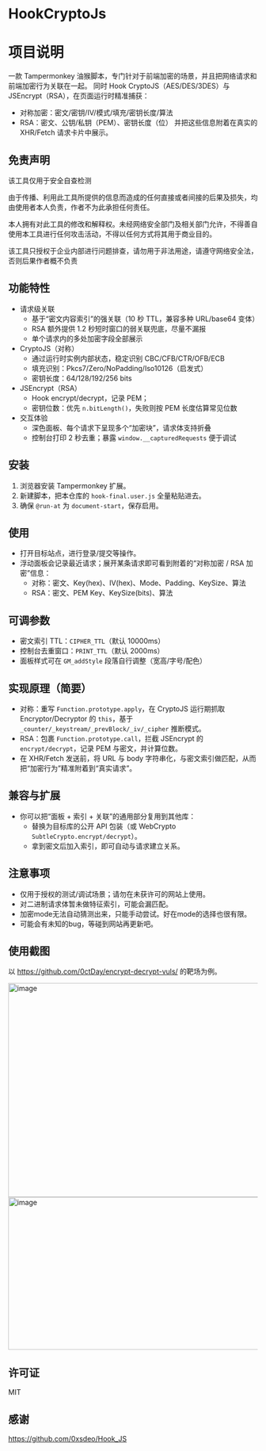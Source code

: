 # HookCryptoJs
# 项目说明
一款 Tampermonkey 油猴脚本，专门针对于前端加密的场景，并且把网络请求和前端加密行为关联在一起。
同时 Hook CryptoJS（AES/DES/3DES）与 JSEncrypt（RSA），在页面运行时精准捕获：
- 对称加密：密文/密钥/IV/模式/填充/密钥长度/算法
- RSA：密文、公钥/私钥（PEM）、密钥长度（位）
并把这些信息附着在真实的 XHR/Fetch 请求卡片中展示。

## 免责声明

该工具仅用于安全自查检测

由于传播、利用此工具所提供的信息而造成的任何直接或者间接的后果及损失，均由使用者本人负责，作者不为此承担任何责任。

本人拥有对此工具的修改和解释权。未经网络安全部门及相关部门允许，不得善自使用本工具进行任何攻击活动，不得以任何方式将其用于商业目的。

该工具只授权于企业内部进行问题排查，请勿用于非法用途，请遵守网络安全法，否则后果作者概不负责

## 功能特性
- 请求级关联
  - 基于“密文内容索引”的强关联（10 秒 TTL，兼容多种 URL/base64 变体）
  - RSA 额外提供 1.2 秒短时窗口的弱关联兜底，尽量不漏报
  - 单个请求内的多处加密字段全部展示
- CryptoJS（对称）
  - 通过运行时实例内部状态，稳定识别 CBC/CFB/CTR/OFB/ECB
  - 填充识别：Pkcs7/Zero/NoPadding/Iso10126（启发式）
  - 密钥长度：64/128/192/256 bits
- JSEncrypt（RSA）
  - Hook encrypt/decrypt，记录 PEM；
  - 密钥位数：优先 `n.bitLength()`，失败则按 PEM 长度估算常见位数
- 交互体验
  - 深色面板、每个请求下呈现多个“加密块”，请求体支持折叠
  - 控制台打印 2 秒去重；暴露 `window.__capturedRequests` 便于调试

## 安装
1. 浏览器安装 Tampermonkey 扩展。
2. 新建脚本，把本仓库的 `hook-final.user.js` 全量粘贴进去。
3. 确保 `@run-at` 为 `document-start`，保存启用。

## 使用
- 打开目标站点，进行登录/提交等操作。
- 浮动面板会记录最近请求；展开某条请求即可看到附着的“对称加密 / RSA 加密”信息：
  - 对称：密文、Key(hex)、IV(hex)、Mode、Padding、KeySize、算法
  - RSA：密文、PEM Key、KeySize(bits)、算法

## 可调参数
- 密文索引 TTL：`CIPHER_TTL`（默认 10000ms）
- 控制台去重窗口：`PRINT_TTL`（默认 2000ms）
- 面板样式可在 `GM_addStyle` 段落自行调整（宽高/字号/配色）

## 实现原理（简要）
- 对称：重写 `Function.prototype.apply`，在 CryptoJS 运行期抓取 Encryptor/Decryptor 的 `this`，基于 `_counter/_keystream/_prevBlock/_iv/_cipher` 推断模式。
- RSA：包裹 `Function.prototype.call`，拦截 JSEncrypt 的 `encrypt/decrypt`，记录 PEM 与密文，并计算位数。
- 在 XHR/Fetch 发送前，将 URL 与 body 字符串化，与密文索引做匹配，从而把“加密行为”精准附着到“真实请求”。

## 兼容与扩展
- 你可以把“面板 + 索引 + 关联”的通用部分复用到其他库：
  - 替换为目标库的公开 API 包装（或 WebCrypto `SubtleCrypto.encrypt/decrypt`）。
  - 拿到密文后加入索引，即可自动与请求建立关系。

## 注意事项
- 仅用于授权的测试/调试场景；请勿在未获许可的网站上使用。
- 对二进制请求体暂未做特征索引，可能会漏匹配。
- 加密mode无法自动猜测出来，只能手动尝试。好在mode的选择也很有限。
- 可能会有未知的bug，等碰到网站再更新吧。

## 使用截图

以 https://github.com/0ctDay/encrypt-decrypt-vuls/ 的靶场为例。

<img width="675" height="432" alt="image" src="https://github.com/user-attachments/assets/0fcf0a1a-aa10-47b0-8658-121791397be0" />

<img width="1021" height="308" alt="image" src="https://github.com/user-attachments/assets/121089fd-b838-4438-b9eb-7ce9564c7dc1" />

## 许可证
MIT

## 感谢
https://github.com/0xsdeo/Hook_JS
